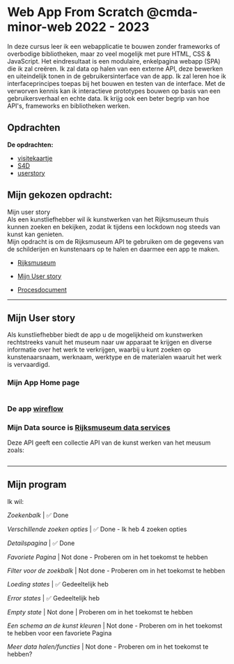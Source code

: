 # Web App From Scratch @cmda-minor-web 2022 - 2023

In deze cursus leer ik een webapplicatie te bouwen zonder frameworks of overbodige bibliotheken, maar zo veel mogelijk met pure HTML, CSS & JavaScript. Het eindresultaat is een modulaire, enkelpagina webapp (SPA) die ik zal creëren. Ik zal data op halen van een externe API, deze bewerken en uiteindelijk tonen in de gebruikersinterface van de app. Ik zal leren hoe ik interfaceprincipes toepas bij het bouwen en testen van de interface. Met de verworven kennis kan ik interactieve prototypes bouwen op basis van een gebruikersverhaal en echte data. Ik krijg ook een beter begrip van hoe API's, frameworks en bibliotheken werken.

## Opdrachten
**De opdrachten:** 
  - [visitekaartje](visitekaartje/index.html)
  - [S4D](S4D/index.html)
  - [userstory](userstory/index.html)

## Mijn gekozen opdracht:
  Mijn user story
   <br> Als een kunstliefhebber wil ik kunstwerken van het Rijksmuseum thuis kunnen zoeken en bekijken, zodat ik tijdens een lockdown nog steeds van kunst kan genieten.
   <br> Mijn opdracht is om de Rijksmuseum API te gebruiken om de gegevens van de schilderijen en kunstenaars op te halen en daarmee een app te maken.
   
   - [Rijksmuseum](https://github.com/cmda-minor-web/web-app-from-scratch-2223/blob/main/course/rijksmuseum.md)
   - [Mijn User story](userstory/index.html)
   
   - [Procesdocument](https://github.com/SundousKanaan/web-app-from-scratch-2223/wiki)

---
## Mijn User story

Als kunstliefhebber biedt de app u de mogelijkheid om kunstwerken rechtstreeks vanuit het museum naar uw apparaat te krijgen en diverse informatie over het werk te verkrijgen, waarbij u kunt zoeken op kunstenaarsnaam, werknaam, werktype en de materialen waaruit het werk is vervaardigd.

### Mijn App Home page

<img>

### De app [wireflow](https://github.com/SundousKanaan/web-app-from-scratch-2223/wiki/WEEK-3)

### Mijn Data source is [Rijksmuseum data services](https://data.rijksmuseum.nl/object-metadata/api/)

Deze API geeft een collectie API van de kunst werken van het meusum zoals:

<img>

---

## Mijn program

Ik wil:  

*Zoekenbalk* | ✅ Done

*Verschillende zoeken opties* | ✅ Done - Ik heb 4 zoeken opties

*Detailspagina* | ✅ Done

*Favoriete Pagina* | Not done - Proberen om in het toekomst te hebben

*Filter voor de zoekbalk* | Not done - Proberen om in het toekomst te hebben

*Loeding states* | ✅ Gedeeltelijk heb 

*Error states* | ✅  Gedeeltelijk heb

*Empty state* | Not done | Proberen om in het toekomst te hebben

*Een schema an de kunst kleuren* | Not done - Proberen om in het toekomst te hebben voor een favoriete Pagina

*Meer data halen/functies* | Not done - Proberen om in het toekomst te hebben?
